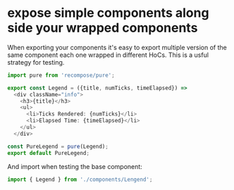 # expose simple components along side your wrapped components

When exporting your components it's easy to export multiple version of the same component each one wrapped in different HoCs. This is a usful strategy for testing.

```js
import pure from 'recompose/pure';

export const Legend = ({title, numTicks, timeElapsed}) =>
  <div className="info">
    <h3>{title}</h3>
    <ul>
      <li>Ticks Rendered: {numTicks}</li>
      <li>Elapsed Time: {timeElapsed}</li>
    </ul>
  </div>

const PureLegend = pure(Legend);
export default PureLegend;
```

And import when testing the base component:

```js
import { Legend } from './components/Lengend';
```
